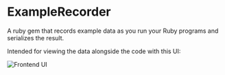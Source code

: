 # ExampleRecorder

A ruby gem that records example data as you run your Ruby programs
and serializes the result.

Intended for viewing the data alongside the code with this UI:

![Frontend UI](https://github.com/geoffreylitt/example-docs)
